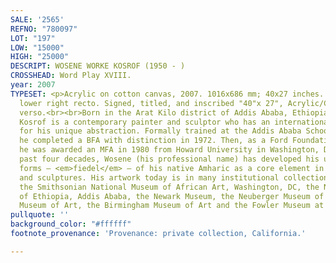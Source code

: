 ```yaml
---
SALE: '2565'
REFNO: "780097"
LOT: "197"
LOW: "15000"
HIGH: "25000"
DESCRIPT: WOSENE WORKE KOSROF (1950 - )
CROSSHEAD: Word Play XVIII.
year: 2007
TYPESET: <p>Acrylic on cotton canvas, 2007. 1016x686 mm; 40x27 inches. Signed in acrylic,
  lower right recto. Signed, titled, and inscribed "40"x 27", Acrylic/Canvas" in ink,
  verso.<br><br>Born in the Arat Kilo district of Addis Ababa, Ethiopia, Wosene Worke
  Kosrof is a contemporary painter and sculptor who has an international reputation
  for his unique abstraction. Formally trained at the Addis Ababa School of Fine Arts,
  he completed a BFA with distinction in 1972. Then, as a Ford Foundation Talent Scholar,
  he was awarded an MFA in 1980 from Howard University in Washington, DC. Over the
  past four decades, Wosene (his professional name) has developed his use of the script
  forms – <em>fiedel</em> – of his native Amharic as a core element in his paintings
  and sculptures. His artwork today is in many institutional collections including
  the Smithsonian National Museum of African Art, Washington, DC, the National Museum
  of Ethiopia, Addis Ababa, the Newark Museum, the Neuberger Museum of Art, the Indianapolis
  Museum of Art, the Birmingham Museum of Art and the Fowler Museum at UCLA.</p>
pullquote: ''
background_color: "#ffffff"
footnote_provenance: 'Provenance: private collection, California.'

---
```

